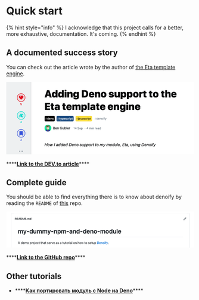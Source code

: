 # Quick start

{% hint style="info" %}
I acknowledge that this project calls for a better, more exhaustive, documentation. It's coming.
{% endhint %}

## A documented success story

You can check out the article wrote by the author of [the Eta template engine](https://eta.js.org).

![](.gitbook/assets/image.png)

\*\*\*\*[**Link to the DEV.to article**](https://dev.to/nebrelbug/adding-deno-support-to-the-eta-template-engine-28n7)\*\*\*\*

## Complete guide

You should be able to find everything there is to know about denoify by reading the `README` of [this](https://github.com/garronej/my\_dummy\_npm\_and\_deno\_module) repo.

![](<.gitbook/assets/image (1).png>)

\*\*\*\*[**Link to the GitHub repo**](https://github.com/garronej/my\_dummy\_npm\_and\_deno\_module)\*\*\*\*

## Other tutorials

* \*\*\*\*[**Как портировать модуль с Node на Deno**](https://habr.com/ru/company/vdsina/blog/527540/)\*\*\*\*

